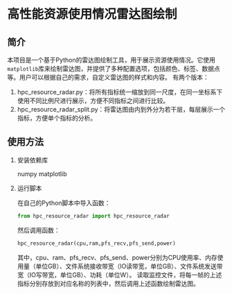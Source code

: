# 高性能资源使用情况雷达图绘制

## 简介

本项目是一个基于Python的雷达图绘制工具，用于展示资源使用情况。它使用`matplotlib`库来绘制雷达图，并提供了多种配置选项，包括颜色、标签、数据点等。用户可以根据自己的需求，自定义雷达图的样式和内容。
有两个版本：
1. hpc_resource_radar.py：将所有指标统一缩放到同一尺度，在同一坐标系下使用不同比例尺进行展示，方便不同指标之间进行比较。
2. hpc_resource_radar_split.py：将雷达图由内到外分为若干层，每层展示一个指标，方便单个指标的分析。

## 使用方法

1. 安装依赖库

   numpy
   matplotlib

2. 运行脚本

   在自己的Python脚本中导入函数：

   ```python
   from hpc_resource_radar import hpc_resource_radar
   ```

   然后调用函数：

   ```python
   hpc_resource_radar(cpu,ram,pfs_recv,pfs_send,power)
   ```
   其中，cpu、ram、pfs_recv、pfs_send、power分别为CPU使用率、内存使用量（单位GB）、文件系统接收带宽（IO读带宽，单位GB）、文件系统发送带宽（IO写带宽，单位GB）、功耗（单位W）。
   读取监控文件，将每一帧的上述指标分别存放到对应名称的列表中，然后调用上述函数绘制雷达图。